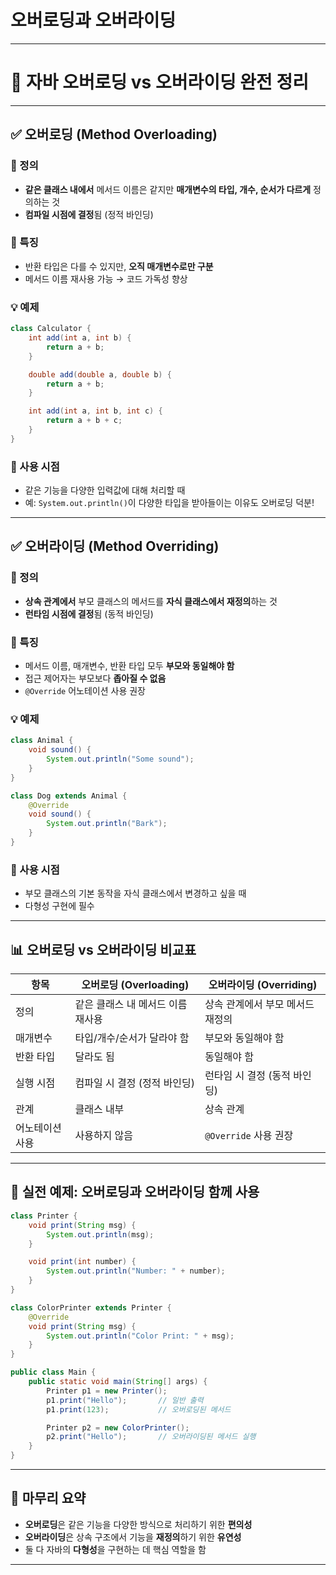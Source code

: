# 오버로딩과 오버라이딩
---

# 🔁 자바 오버로딩 vs 오버라이딩 완전 정리

---

## ✅ 오버로딩 (Method Overloading)

### 📌 정의
- **같은 클래스 내에서** 메서드 이름은 같지만 **매개변수의 타입, 개수, 순서가 다르게** 정의하는 것
- **컴파일 시점에 결정**됨 (정적 바인딩)

### 📎 특징
- 반환 타입은 다를 수 있지만, **오직 매개변수로만 구분**
- 메서드 이름 재사용 가능 → 코드 가독성 향상

### 💡 예제
```java
class Calculator {
    int add(int a, int b) {
        return a + b;
    }

    double add(double a, double b) {
        return a + b;
    }

    int add(int a, int b, int c) {
        return a + b + c;
    }
}
```

### 🧠 사용 시점
- 같은 기능을 다양한 입력값에 대해 처리할 때
- 예: `System.out.println()`이 다양한 타입을 받아들이는 이유도 오버로딩 덕분!

---

## ✅ 오버라이딩 (Method Overriding)

### 📌 정의
- **상속 관계에서** 부모 클래스의 메서드를 **자식 클래스에서 재정의**하는 것
- **런타임 시점에 결정**됨 (동적 바인딩)

### 📎 특징
- 메서드 이름, 매개변수, 반환 타입 모두 **부모와 동일해야 함**
- 접근 제어자는 부모보다 **좁아질 수 없음**
- `@Override` 어노테이션 사용 권장

### 💡 예제
```java
class Animal {
    void sound() {
        System.out.println("Some sound");
    }
}

class Dog extends Animal {
    @Override
    void sound() {
        System.out.println("Bark");
    }
}
```

### 🧠 사용 시점
- 부모 클래스의 기본 동작을 자식 클래스에서 변경하고 싶을 때
- 다형성 구현에 필수

---

## 📊 오버로딩 vs 오버라이딩 비교표

| 항목             | 오버로딩 (Overloading)         | 오버라이딩 (Overriding)         |
|------------------|--------------------------------|----------------------------------|
| 정의             | 같은 클래스 내 메서드 이름 재사용 | 상속 관계에서 부모 메서드 재정의 |
| 매개변수         | 타입/개수/순서가 달라야 함       | 부모와 동일해야 함               |
| 반환 타입        | 달라도 됨                        | 동일해야 함                      |
| 실행 시점        | 컴파일 시 결정 (정적 바인딩)     | 런타임 시 결정 (동적 바인딩)     |
| 관계             | 클래스 내부                      | 상속 관계                        |
| 어노테이션 사용  | 사용하지 않음                    | `@Override` 사용 권장            |

---

## 🧪 실전 예제: 오버로딩과 오버라이딩 함께 사용

```java
class Printer {
    void print(String msg) {
        System.out.println(msg);
    }

    void print(int number) {
        System.out.println("Number: " + number);
    }
}

class ColorPrinter extends Printer {
    @Override
    void print(String msg) {
        System.out.println("Color Print: " + msg);
    }
}
```

```java
public class Main {
    public static void main(String[] args) {
        Printer p1 = new Printer();
        p1.print("Hello");       // 일반 출력
        p1.print(123);           // 오버로딩된 메서드

        Printer p2 = new ColorPrinter();
        p2.print("Hello");       // 오버라이딩된 메서드 실행
    }
}
```

---

## 🎯 마무리 요약

- **오버로딩**은 같은 기능을 다양한 방식으로 처리하기 위한 **편의성**
- **오버라이딩**은 상속 구조에서 기능을 **재정의**하기 위한 **유연성**
- 둘 다 자바의 **다형성**을 구현하는 데 핵심 역할을 함

---

